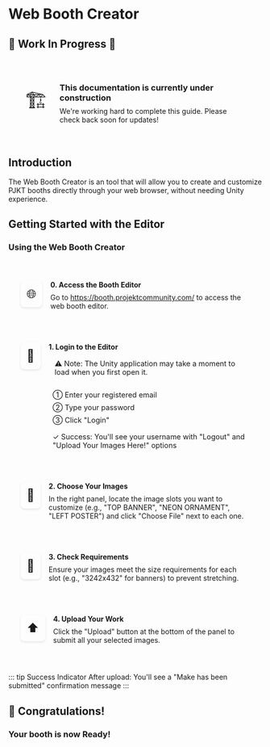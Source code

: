 # Web Booth Creator

<div class="guide-page">

## 🚧 Work In Progress 🚧

<div class="wip-notice">
  <div class="wip-icon">🏗️</div>
  <div class="wip-content">
    <h3>This documentation is currently under construction</h3>
    <p>We're working hard to complete this guide. Please check back soon for updates!</p>
  </div>
</div>

## Introduction

The Web Booth Creator is an tool that will allow you to create and customize PJKT booths directly through your web browser, without needing Unity experience.

## Getting Started with the Editor

### Using the Web Booth Creator

<div class="steps-container">
  <div class="step-card">
    <div class="step-icon">🌐</div>
    <div class="step-content">
      <h4>0. Access the Booth Editor</h4>
      <div class="step-details">
        <p>Go to <a href="https://booth.projektcommunity.com/" target="_blank">https://booth.projektcommunity.com/</a> to access the web booth editor.</p>
      </div>
    </div>
  </div>

  <div class="step-card">
    <div class="step-icon">🔑</div>
    <div class="step-content">
      <h4>1. Login to the Editor</h4>
      <div class="step-details">
        <p class="step-warning">⚠️ Note: The Unity application may take a moment to load when you first open it.</p>
        <div class="step-progress">
          <span class="progress-item">① Enter your registered email</span>
          <span class="progress-item">② Type your password</span>
          <span class="progress-item">③ Click "Login"</span>
          <span class="progress-success">✓ Success: You'll see your username with "Logout" and "Upload Your Images Here!" options</span>
        </div>
      </div>
    </div>
  </div>

  <div class="step-card">
    <div class="step-icon">🎯</div>
    <div class="step-content">
      <h4>2. Choose Your Images</h4>
      <p>In the right panel, locate the image slots you want to customize (e.g., "TOP BANNER", "NEON ORNAMENT", "LEFT POSTER") and click "Choose File" next to each one.</p>
    </div>
  </div>

  <div class="step-card">
    <div class="step-icon">📐</div>
    <div class="step-content">
      <h4>3. Check Requirements</h4>
      <p>Ensure your images meet the size requirements for each slot (e.g., "3242x432" for banners) to prevent stretching.</p>
    </div>
  </div>

  <div class="step-card">
    <div class="step-icon">⬆️</div>
    <div class="step-content">
      <h4>4. Upload Your Work</h4>
      <p>Click the "Upload" button at the bottom of the panel to submit all your selected images.</p>
    </div>
  </div>
</div>

::: tip Success Indicator
After upload: You'll see a "Make has been submitted" confirmation message
:::

## 🎉 Congratulations!

  <div class="success-content">
    <h3>Your booth is now Ready!</h3>
  </div>

<style scoped>
.guide-page {
  width: 100%;
  max-width: 100%;
}

.wip-notice {
  display: flex;
  align-items: center;
  gap: 1.5rem;
  padding: 2rem;
  background: var(--vp-c-warning-soft);
  border-radius: 12px;
  border: 1px solid var(--vp-c-warning);
  margin: 2rem 0;
}

.wip-icon {
  font-size: 2.5rem;
}

.wip-content h3 {
  margin: 0 0 0.5rem;
  color: var(--vp-c-warning-dark);
}

.wip-content p {
  margin: 0;
  color: var(--vp-c-text-2);
}

.features-grid {
  display: grid;
  grid-template-columns: repeat(auto-fit, minmax(250px, 1fr));
  gap: 1.5rem;
  margin: 2rem 0;
}

.feature-card {
  display: flex;
  align-items: flex-start;
  gap: 1rem;
  padding: 1.5rem;
  background: var(--vp-c-bg-soft);
  border-radius: 8px;
  border: 1px solid var(--vp-c-divider);
}

.feature-icon {
  font-size: 1.5rem;
  padding: 0.75rem;
  background: var(--vp-c-bg);
  border-radius: 8px;
  box-shadow: 0 2px 4px rgba(0,0,0,0.1);
}

.feature-content h3 {
  margin: 0 0 0.5rem;
}

.feature-content p {
  margin: 0;
  color: var(--vp-c-text-2);
}

.steps-container {
  display: flex;
  flex-direction: column;
  gap: 1rem;
  margin: 2rem 0;
}

.step-card {
  display: flex;
  align-items: flex-start;
  gap: 1rem;
  padding: 1.5rem;
  background: var(--vp-c-bg-soft);
  border-radius: 8px;
  border: 1px solid var(--vp-c-divider);
}

.step-icon {
  font-size: 1.5rem;
  padding: 0.75rem;
  background: var(--vp-c-bg);
  border-radius: 8px;
  box-shadow: 0 2px 4px rgba(0,0,0,0.1);
}

.step-content {
  flex: 1;
}

.step-content h4 {
  margin: 0 0 0.5rem;
  color: var(--vp-c-text-1);
}

.step-content p {
  margin: 0;
  color: var(--vp-c-text-2);
}

.step-warning {
  padding: 0.5rem 0.75rem;
  background: var(--vp-c-warning-soft);
  border-left: 3px solid var(--vp-c-warning);
  border-radius: 4px;
  color: var (--vp-c-text-1);
  font-size: 0.9rem;
}

.step-details {
  display: flex;
  flex-direction: column;
  gap: 0.75rem;
}

.step-progress {
  display: flex;
  flex-direction: column;
  gap: 0.5rem;
  padding-left: 0.5rem;
  border-left: 2px solid var(--vp-c-divider);
  margin-top: 0.5rem;
}

.progress-item {
  color: var(--vp-c-text-2);
  font-size: 0.9rem;
}

.progress-success {
  color: var(--vp-c-green-1);
  font-size: 0.9rem;
  margin-top: 0.25rem;
  padding-top: 0.25rem;
  border-top: 1px dashed var(--vp-c-divider);
}

@media (max-width: 640px) {
  .wip-notice {
    flex-direction: column;
    text-align: center;
    padding: 1.5rem;
  }

  .step-card {
    flex-direction: column;
    text-align: center;
    padding: 1.5rem;
  }

  .step-icon {
    margin: 0 auto;
  }

  .step-progress {
    align-items: center;
    border-left: none;
    border-top: 2px solid var(--vp-c-divider);
    padding-left: 0;
    padding-top: 0.5rem;
    margin-top: 0.75rem;
  }
}
</style>

</div>